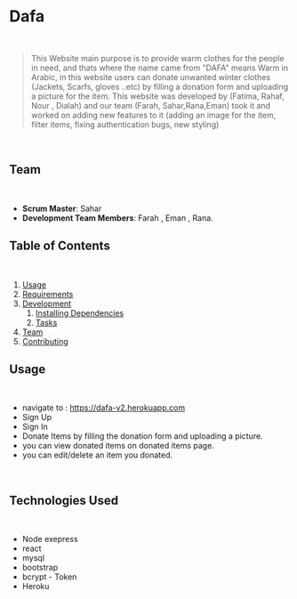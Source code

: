 # Dafa
​
> This Website main purpose is to provide warm clothes for the people in need, and thats where the name came from "DAFA" means Warm in Arabic, in this website users can donate unwanted winter clothes (Jackets, Scarfs, gloves ..etc) by filling a donation form and uploading a picture for the item.
This website was developed by (Fatima, Rahaf, Nour , Dialah) and our team (Farah, Sahar,Rana,Eman) took it and worked on adding new features to it (adding an image for the item, filter items, fixing authentication bugs, new styling)


​
## Team
​ 
  - __Scrum Master__: Sahar 
  - __Development Team Members__: Farah , Eman , Rana.
​
## Table of Contents
​
1. [Usage](#Usage)
1. [Requirements](#requirements)
1. [Development](#development)
    1. [Installing Dependencies](#installing-dependencies)
    1. [Tasks](#tasks)
1. [Team](#team)
1. [Contributing](#contributing)
​
## Usage
​
- navigate to : https://dafa-v2.herokuapp.com
- Sign Up
- Sign In
- Donate Items by filling the donation form and uploading a picture.
- you can view donated items on donated items page.
- you can edit/delete an item you donated.
​
 
    
​
## Technologies Used
​
- Node exepress
- react 
- mysql
- bootstrap 
- bcrypt - Token 
- Heroku
​
